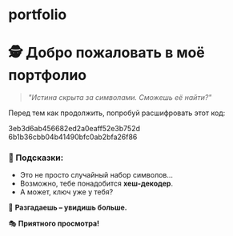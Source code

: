 # portfolio
# 🕵️ Добро пожаловать в моё портфолио  

> *"Истина скрыта за символами. Сможешь её найти?"*  

Перед тем как продолжить, попробуй расшифровать этот код:  

3eb3d6ab456682ed2a0eaff52e3b752d
6b1b36cbb04b41490bfc0ab2bfa26f86

### 🔐 Подсказки:
- Это не просто случайный набор символов...  
- Возможно, тебе понадобится **хеш-декодер**.  
- А может, ключ уже у тебя?  

🧩 **Разгадаешь – увидишь больше.**  

🎭 **Приятного просмотра!**  
